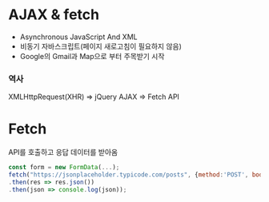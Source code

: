 # AJAX & fetch
- Asynchronous JavaScript And XML
- 비동기 자바스크립트(페이지 새로고침이 필요하지 않음)
- Google의 Gmail과 Map으로 부터 주목받기 시작

### 역사
XMLHttpRequest(XHR) ⇒ jQuery AJAX ⇒ Fetch API

# Fetch
API를 호출하고 응답 데이터를 받아옴
```js
const form = new FormData(...);
fetch("https://jsonplaceholder.typicode.com/posts", {method:'POST', body:form})
.then(res => res.json())
.then(json => console.log(json));
```